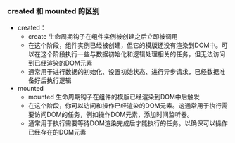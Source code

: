 ### created 和 mounted 的区别

- created：
  - create 生命周期钩子在组件实例被创建之后立即被调用
  - 在这个阶段，组件实例已经被创建，但它的模版还没有渲染到DOM中。可以在这个阶段执行一些与数据初始化和逻辑处理相关的任务，但无法访问到已经渲染的DOM元素
  - 通常用于进行数据的初始化、设置初始状态、进行异步请求，已经数据准备好后执行逻辑
- mounted
  - mounted 生命周期钩子在组件的模版已经渲染到DOM中后触发
  - 在这个阶段，你可以访问和操作已经渲染的DOM元素。这通常用于执行需要访问DOM的任务，例如操作DOM元素，添加时间监听器。
  - 通常用于执行需要等待DOM渲染完成后才能执行的任务。以确保可以操作已经存在的DOM元素